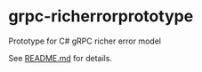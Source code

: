 # grpc-richerrorprototype
 Prototype for C# gRPC richer error model

See [README.md](https://github.com/tonydnewell/grpc-richerrorprototype/blob/main/Grpc.RichErrorModel/Grpc.RichErrorModel/README.md) for details.
